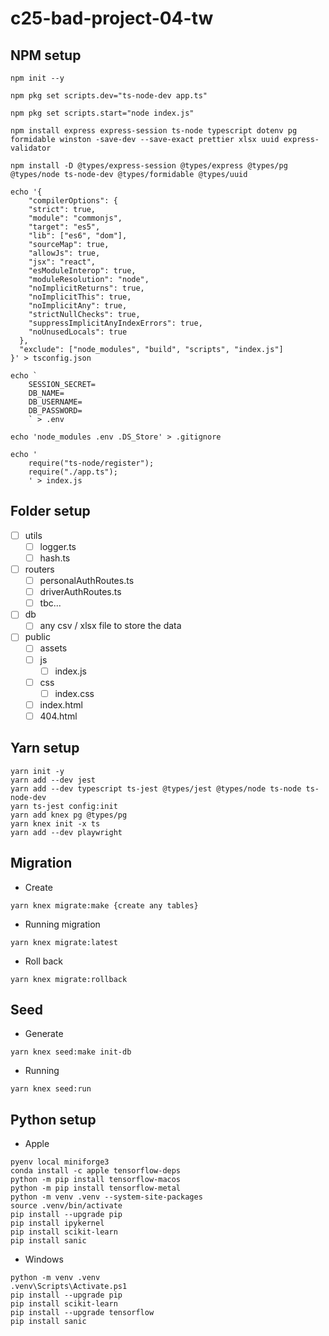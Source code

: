 # c25-bad-project-04-tw

## NPM setup
```
npm init --y

npm pkg set scripts.dev="ts-node-dev app.ts"

npm pkg set scripts.start="node index.js"

npm install express express-session ts-node typescript dotenv pg formidable winston -save-dev --save-exact prettier xlsx uuid express-validator

npm install -D @types/express-session @types/express @types/pg @types/node ts-node-dev @types/formidable @types/uuid
```
```
echo '{
    "compilerOptions": {
    "strict": true,
    "module": "commonjs",
    "target": "es5",
    "lib": ["es6", "dom"],
    "sourceMap": true,
    "allowJs": true,
    "jsx": "react",
    "esModuleInterop": true,
    "moduleResolution": "node",
    "noImplicitReturns": true,
    "noImplicitThis": true,
    "noImplicitAny": true,
    "strictNullChecks": true,
    "suppressImplicitAnyIndexErrors": true,
    "noUnusedLocals": true
  },
  "exclude": ["node_modules", "build", "scripts", "index.js"]
}' > tsconfig.json
```

```
echo `
    SESSION_SECRET=
    DB_NAME=
    DB_USERNAME=
    DB_PASSWORD=
    ` > .env
```

```
echo 'node_modules .env .DS_Store' > .gitignore
```

```
echo '
    require("ts-node/register");
    require("./app.ts");
    ' > index.js
```

## Folder setup

- [ ] utils
    - [ ] logger.ts
    - [ ] hash.ts

- [ ] routers
    - [ ] personalAuthRoutes.ts
    - [ ] driverAuthRoutes.ts
    - [ ] tbc...

- [ ] db
    - [ ] any csv / xlsx file to store the data

- [ ] public 
     - [ ] assets
     - [ ] js
        - [ ] index.js
     - [ ] css
        - [ ] index.css
     - [ ] index.html
     - [ ] 404.html

## Yarn setup
```
yarn init -y
yarn add --dev jest
yarn add --dev typescript ts-jest @types/jest @types/node ts-node ts-node-dev
yarn ts-jest config:init
yarn add knex pg @types/pg
yarn knex init -x ts
yarn add --dev playwright
```

## Migration
- Create
```
yarn knex migrate:make {create any tables}
```
- Running migration
```
yarn knex migrate:latest
```
- Roll back
```
yarn knex migrate:rollback
```

## Seed
- Generate
```
yarn knex seed:make init-db
```
- Running
```
yarn knex seed:run
```

## Python setup
- Apple
```
pyenv local miniforge3
conda install -c apple tensorflow-deps
python -m pip install tensorflow-macos
python -m pip install tensorflow-metal
python -m venv .venv --system-site-packages
source .venv/bin/activate
pip install --upgrade pip
pip install ipykernel
pip install scikit-learn
pip install sanic
```
- Windows
```
python -m venv .venv
.venv\Scripts\Activate.ps1
pip install --upgrade pip
pip install scikit-learn
pip install --upgrade tensorflow
pip install sanic
```